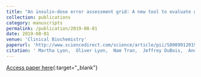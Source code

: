 ```yaml
---
title: "An insulin-dose error assessment grid: A new tool to evaluate glucose meter performance"
collection: publications
category: manuscripts
permalink: /publication/2019-08-01
date: 2019-08-01
venue: 'Clinical Biochemistry'
paperurl: 'http://www.sciencedirect.com/science/article/pii/S0009912019304369'
citation: ' Martha Lyon,  Oliver Lyon,  Nam Tran,  Jeffrey DuBois,  Andrew Lyon, &quot;An insulin-dose error assessment grid: A new tool to evaluate glucose meter performance.&quot; Clinical Biochemistry, 2019.'
---
```

[Access paper here](http://www.sciencedirect.com/science/article/pii/S0009912019304369){:target="_blank"}

